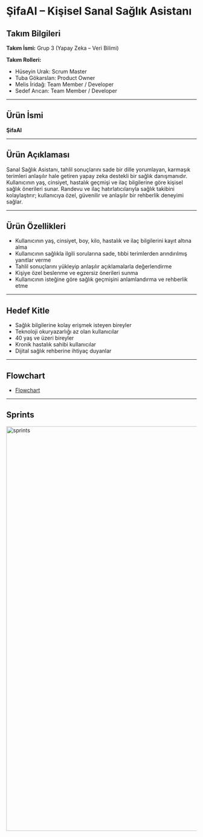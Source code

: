 # ŞifaAI – Kişisel Sanal Sağlık Asistanı

## Takım Bilgileri

**Takım İsmi:** Grup 3 (Yapay Zeka – Veri Bilimi)

**Takım Rolleri:**
- Hüseyin Urak: Scrum Master
- Tuba Gökarslan: Product Owner
- Melis İridağ: Team Member / Developer
- Sedef Arıcan: Team Member / Developer

---

## Ürün İsmi
**ŞifaAI**

---

## Ürün Açıklaması
Sanal Sağlık Asistanı, tahlil sonuçlarını sade bir dille yorumlayan, karmaşık terimleri anlaşılır hale getiren yapay zeka destekli bir sağlık danışmanıdır. Kullanıcının yaş, cinsiyet, hastalık geçmişi ve ilaç bilgilerine göre kişisel sağlık önerileri sunar. Randevu ve ilaç hatırlatıcılarıyla sağlık takibini kolaylaştırır; kullanıcıya özel, güvenilir ve anlaşılır bir rehberlik deneyimi sağlar.

---

## Ürün Özellikleri
- Kullanıcının yaş, cinsiyet, boy, kilo, hastalık ve ilaç bilgilerini kayıt altına alma  
- Kullanıcının sağlıkla ilgili sorularına sade, tıbbi terimlerden arındırılmış yanıtlar verme  
- Tahlil sonuçlarını yükleyip anlaşılır açıklamalarla değerlendirme  
- Kişiye özel beslenme ve egzersiz önerileri sunma  
- Kullanıcının isteğine göre sağlık geçmişini anlamlandırma ve rehberlik etme  

---

## Hedef Kitle
- Sağlık bilgilerine kolay erişmek isteyen bireyler  
- Teknoloji okuryazarlığı az olan kullanıcılar  
- 40 yaş ve üzeri bireyler  
- Kronik hastalık sahibi kullanıcılar  
- Dijital sağlık rehberine ihtiyaç duyanlar  

---

## Flowchart 

- [Flowchart](https://miro.com/app/board/uXjVIhYBPCE=/?share_link_id=282860768120)

---

## Sprints

<img width="1069" alt="sprints" src="https://github.com/user-attachments/assets/e5f52508-ab61-4d2f-8752-a88bc5cde378" />

